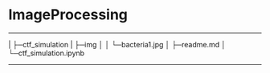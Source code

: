 # ImageProcessing

----

|
├─ctf_simulation
| ├─img
│ │  └─bacteria1.jpg
│ ├─readme.md
│ └─ctf_simulation.ipynb

----

